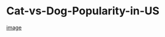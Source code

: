 # Cat-vs-Dog-Popularity-in-US
[image](https://github.com/debashishdas40/Cat-vs-Dog-Popularity-in-US/blob/main/Cat%20and%20Dog%20popularity%20Analysis%20in%20US_D2%20(1).pdf)
